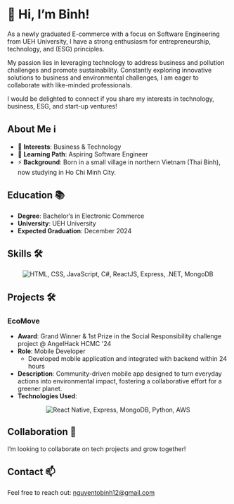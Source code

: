 # 👋 Hi, I’m Binh!

As a newly graduated E-commerce with a focus on Software Engineering from UEH University, I have a strong enthusiasm for entrepreneurship, technology, and (ESG) principles.

My passion lies in leveraging technology to address business and pollution challenges and promote sustainability. Constantly exploring innovative solutions to business and environmental challenges, I am eager to collaborate with like-minded professionals.

I would be delighted to connect if you share my interests in technology, business, ESG, and start-up ventures!

## About Me ℹ️
- 👀 **Interests**: Business & Technology
- 🌱 **Learning Path**: Aspiring Software Engineer
- ⚡ **Background**: Born in a small village in northern Vietnam (Thai Binh), now studying in Ho Chi Minh City.

## Education 📚
- **Degree**: Bachelor’s in Electronic Commerce
- **University**: UEH University
- **Expected Graduation**: December 2024

## Skills 🛠️
<div align="center">
  <img src="https://skillicons.dev/icons?i=html,css,js,cs,python,react,express,dotnet,mongodb,redux,bootstrap,firebase,git" alt="HTML, CSS, JavaScript, C#, ReactJS, Express, .NET, MongoDB" style="display: inline-block;" />
</div>

## Projects 🛠️
### EcoMove
- **Award**: Grand Winner & 1st Prize in the Social Responsibility challenge project @ AngelHack HCMC '24
- **Role**: Mobile Developer
  - Developed mobile application and integrated with backend within 24 hours
- **Description**: Community-driven mobile app designed to turn everyday actions into environmental impact, fostering a collaborative effort for a greener planet.
- **Technologies Used**:
<div align="center">
  <img src="https://skillicons.dev/icons?i=react,express,mongodb,python,aws" alt="React Native, Express, MongoDB, Python, AWS" />
</div>

## Collaboration 💞
I’m looking to collaborate on tech projects and grow together!

## Contact 📫
Feel free to reach out: [nguyentobinh12@gmail.com](mailto:nguyentobinh12@gmail.com)
